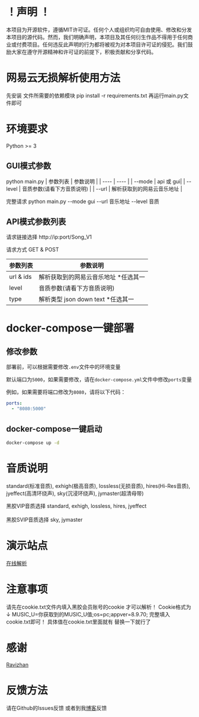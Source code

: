 # ！声明 ！
本项目为开源软件，遵循MIT许可证。任何个人或组织均可自由使用、修改和分发本项目的源代码。然而，我们明确声明，本项目及其任何衍生作品不得用于任何商业或付费项目。任何违反此声明的行为都将被视为对本项目许可证的侵犯。我们鼓励大家在遵守开源精神和许可证的前提下，积极贡献和分享代码。

# 网易云无损解析使用方法
先安装 文件所需要的依赖模块 
pip install -r requirements.txt
再运行main.py文件即可

# 环境要求
Python >= 3

## GUI模式参数
python main.py 
|  参数列表  | 参数说明 |
|  ----  | ---- |
| --mode | api 或 gui|
| --level | 音质参数(请看下方音质说明) |
| --url |  解析获取到的网易云音乐地址 |

完整请求 python main.py --mode gui --url 音乐地址 --level 音质

## API模式参数列表

请求链接选择 http://ip:port/Song_V1 

请求方式 GET & POST

|  参数列表  | 参数说明 |
|  ----  | ---- |
| url & ids | 解析获取到的网易云音乐地址  *任选其一|
| level | 音质参数(请看下方音质说明) |
| type | 解析类型 json down text *任选其一 |

# docker-compose一键部署

## 修改参数

部署前，可以根据需要修改`.env`文件中的环境变量

默认端口为`5000`，如果需要修改，请在`docker-compose.yml`文件中修改`ports`变量

例如，如果需要将端口修改为`8080`，请将以下代码：

```yaml
ports:
  - "8080:5000"
```

## docker-compose一键启动

```bash
docker-compose up -d
```

# 音质说明
standard(标准音质), exhigh(极高音质), lossless(无损音质), hires(Hi-Res音质), jyeffect(高清环绕声), sky(沉浸环绕声), jymaster(超清母带)

黑胶VIP音质选择 standard, exhigh, lossless, hires, jyeffect <br> <br>
黑胶SVIP音质选择 sky, jymaster

# 演示站点
[在线解析](https://api.toubiec.cn/wyapi.html)

# 注意事项
请先在cookie.txt文件内填入黑胶会员账号的cookie 才可以解析！
Cookie格式为↓
MUSIC_U=你获取到的MUSIC_U值;os=pc;appver=8.9.70; 完整填入cookie.txt即可！
具体值在cookie.txt里面就有 替换一下就行了

# 感谢
[Ravizhan](https://github.com/ravizhan)

# 反馈方法
请在Github的lssues反馈 或者到我[博客](https://www.toubiec.cn)反馈
